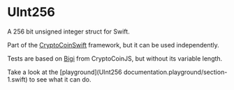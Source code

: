 UInt256
=======
A 256 bit unsigned integer struct for Swift.

Part of the [CryptoCoinSwift](https://github.com/CryptoCoinSwift/CryptoCoinFramework) framework, but it can be used independently.

Tests are based on [Bigi](https://github.com/cryptocoinjs/bigi/blob/master/test/bigi.js) from CryptoCoinJS, but without its variable length.

Take a look at the [playground](UInt256 documentation.playground/section-1.swift) to see what it can do.
